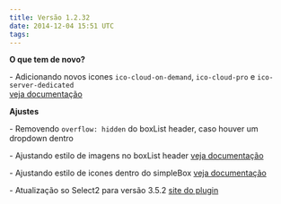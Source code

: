 ```yaml
---
title: Versão 1.2.32
date: 2014-12-04 15:51 UTC
tags:
---
```

**O que tem de novo?**

\- Adicionando novos icones <code>ico-cloud-on-demand</code>, <code>ico-cloud-pro</code> e <code>ico-server-dedicated</code> <br> [veja documentação](http://locaweb.github.io/locawebstyle-v1/manual/componentes/icones/)

**Ajustes**

\- Removendo <code>overflow: hidden</code> do boxList header, caso houver um dropdown dentro

\- Ajustando estilo de imagens no boxList header [veja documentação](http://localhost:4567/manual/aplicacoes/box-com-colunas)

\- Ajustando estilo de icones dentro do simpleBox [veja documentação](http://locaweb.github.io/locawebstyle-v1/manual/elementos#simpleBox2/)

\- Atualização so Select2 para versão 3.5.2 [site do plugin](https://ivaynberg.github.io/select2/)
